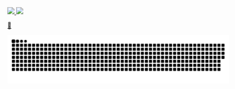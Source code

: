 <div>
<a href="https://github.com/seu-usuário-aqui">
<img height="180em" src="https://github-readme-stats.vercel.app/api/top-langs/?username=quackNicolas&layout=compact&langs_count=7&theme=dracula"/>
<img height="180em" src="https://github-readme-stats.vercel.app/api?username=quackNicolas&show_icons=true&theme=dracula&include_all_commits=true&count_private=true"/>
</div>
  
 🙂
  
 ![Snake animation](https://github.com/quackNicolas/quackNicolas/blob/output/github-contribution-grid-snake.svg)

